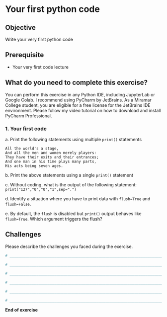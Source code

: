 # Your first python code

## Objective
Write your very first python code

## Prerequisite

- Your very first code lecture

## What do you need to complete this exercise?

You can perform this exercise in any Python IDE, including JupyterLab or Google Colab.
I recommend using PyCharm by JetBrains. As a Miramar College student, you are eligible for a free license for the JetBrains IDE environment. 
Please follow my video tutorial on how to download and install PyCharm Professional. 

### 1. Your first code

a. Print the following statements using multiple ```print()``` statements 
```
All the world's a stage, 
And all the men and women merely players: 
They have their exits and their entrances; 
And one man in his time plays many parts,
His acts being seven ages.
```

b. Print the above statements using a single ```print()``` statement

c. Without coding, what is the output of the following statement:
```print("127","0","0","1",sep=".")```

d. Identify a situation where you have to print data with ```flush=True``` and ```flush=False```.

e. By default, the ```flush``` is disabled but ```print()``` output behaves like ```flush=True```. Which argument triggers the flush?

## Challenges

Please describe the challenges you faced during the exercise.

```python
# _________________________________________________________________________________________________

# _________________________________________________________________________________________________

# _________________________________________________________________________________________________

# _________________________________________________________________________________________________

# _________________________________________________________________________________________________

# _________________________________________________________________________________________________

```

**End of exercise**
